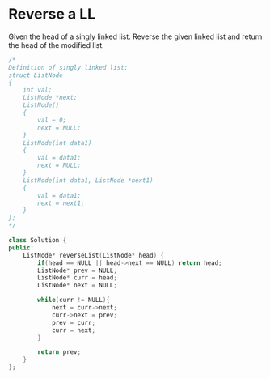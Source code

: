 # Reverse a LL

Given the head of a singly linked list. Reverse the given linked list and return the head of the modified list.

```cpp
/*
Definition of singly linked list:
struct ListNode
{
    int val;
    ListNode *next;
    ListNode()
    {
        val = 0;
        next = NULL;
    }
    ListNode(int data1)
    {
        val = data1;
        next = NULL;
    }
    ListNode(int data1, ListNode *next1)
    {
        val = data1;
        next = next1;
    }
};
*/

class Solution {
public:
    ListNode* reverseList(ListNode* head) {
        if(head == NULL || head->next == NULL) return head;
        ListNode* prev = NULL;
        ListNode* curr = head;
        ListNode* next = NULL;

        while(curr != NULL){
            next = curr->next;
            curr->next = prev;
            prev = curr;
            curr = next;
        }

        return prev;
    }
};
```
